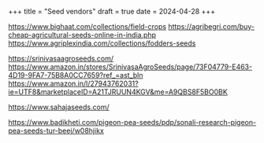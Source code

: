 +++
title = "Seed vendors"
draft = true
date = 2024-04-28
+++

https://www.bighaat.com/collections/field-crops
https://agribegri.com/buy-cheap-agricultural-seeds-online-in-india.php
https://www.agriplexindia.com/collections/fodders-seeds

https://srinivasaagroseeds.com/
https://www.amazon.in/stores/SrinivasaAgroSeeds/page/73F04779-E463-4D19-9FA7-75B8A0CC7659?ref_=ast_bln
https://www.amazon.in/l/27943762031?ie=UTF8&marketplaceID=A21TJRUUN4KGV&me=A9QBS8F5BO0BK


https://www.sahajaseeds.com/

https://www.badikheti.com/pigeon-pea-seeds/pdp/sonali-research-pigeon-pea-seeds-tur-beej/w08hjikx
